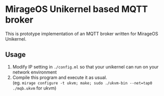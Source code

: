 # MirageOS Unikernel based MQTT broker
This is prototype implementation of an MQTT broker written for MirageOS Unikernel.

## Usage
1. Modify IP setting in `./config.ml` so that your unikernel can run on your network environment
2. Compile this program and execute it as usual.  
(eg. `mirage configure -t ukvm; make; sudo ./ukvm-bin --net=tap0 ./mqb.ukvm` for ukvm)
